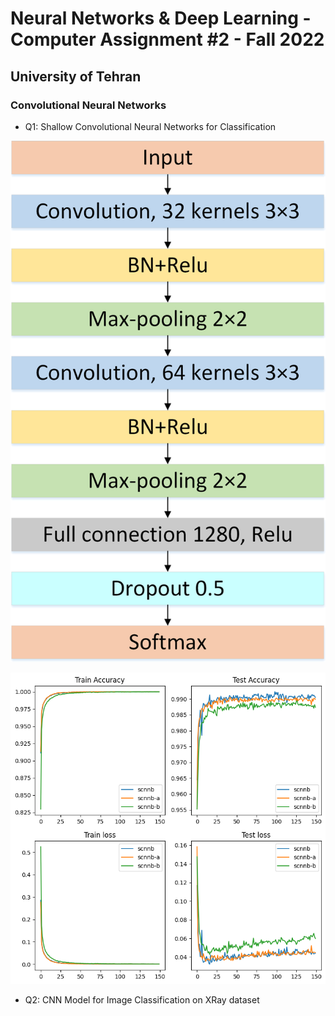 # Neural Networks & Deep Learning - Computer Assignment #2 - Fall 2022
## University of Tehran
### Convolutional Neural Networks

* Q1: Shallow Convolutional Neural Networks for Classification

![image](./hw2-i1.png)

![image](./hw2-i1-2.png)

* Q2: CNN Model for Image Classification on XRay dataset

